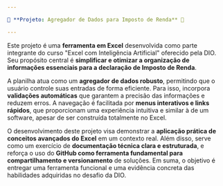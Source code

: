 ```yaml
---

🌟 **Projeto: Agregador de Dados para Imposto de Renda** 🌟

---
```


Este projeto é uma **ferramenta em Excel** desenvolvida como parte integrante do curso "Excel com Inteligência Artificial" oferecido pela DIO. Seu propósito central é **simplificar e otimizar a organização de informações essenciais para a declaração de Imposto de Renda**.

A planilha atua como um **agregador de dados robusto**, permitindo que o usuário controle suas entradas de forma eficiente. Para isso, incorpora **validações automáticas** que garantem a precisão das informações e reduzem erros. A navegação é facilitada por **menus interativos e links rápidos**, que proporcionam uma experiência intuitiva e similar à de um software, apesar de ser construída totalmente no Excel.

O desenvolvimento deste projeto visa demonstrar a **aplicação prática de conceitos avançados do Excel** em um contexto real. Além disso, serve como um exercício de **documentação técnica clara e estruturada**, e reforça o uso do **GitHub como ferramenta fundamental para compartilhamento e versionamento** de soluções. Em suma, o objetivo é entregar uma ferramenta funcional e uma evidência concreta das habilidades adquiridas no desafio da DIO.
